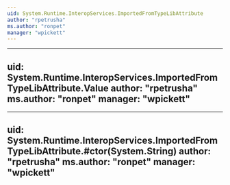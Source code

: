 ```yaml
---
uid: System.Runtime.InteropServices.ImportedFromTypeLibAttribute
author: "rpetrusha"
ms.author: "ronpet"
manager: "wpickett"
---
```


---
uid: System.Runtime.InteropServices.ImportedFromTypeLibAttribute.Value
author: "rpetrusha"
ms.author: "ronpet"
manager: "wpickett"
---

---
uid: System.Runtime.InteropServices.ImportedFromTypeLibAttribute.#ctor(System.String)
author: "rpetrusha"
ms.author: "ronpet"
manager: "wpickett"
---

